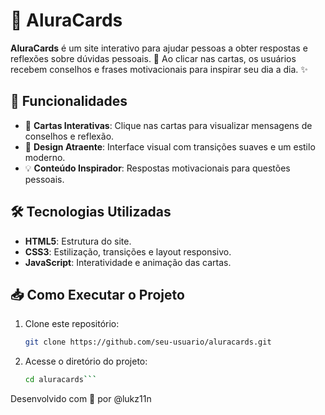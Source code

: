 # 🎴 AluraCards

**AluraCards** é um site interativo para ajudar pessoas a obter respostas e reflexões sobre dúvidas pessoais. 💭 Ao clicar nas cartas, os usuários recebem conselhos e frases motivacionais para inspirar seu dia a dia. ✨

## 🚀 Funcionalidades

- 🎉 **Cartas Interativas**: Clique nas cartas para visualizar mensagens de conselhos e reflexão.
- 🎨 **Design Atraente**: Interface visual com transições suaves e um estilo moderno.
- 💡 **Conteúdo Inspirador**: Respostas motivacionais para questões pessoais.

## 🛠️ Tecnologias Utilizadas

- **HTML5**: Estrutura do site.
- **CSS3**: Estilização, transições e layout responsivo.
- **JavaScript**: Interatividade e animação das cartas.

## 📥 Como Executar o Projeto

1. Clone este repositório:
   ```bash
   git clone https://github.com/seu-usuario/aluracards.git

2. Acesse o diretório do projeto:
   ```bash
   cd aluracards```

Desenvolvido com 💙 por @lukz11n

